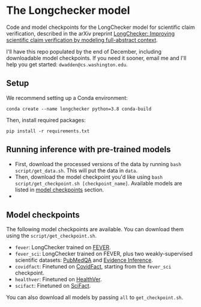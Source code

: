 # The Longchecker model
Code and model checkpoints for the LongChecker model for scientific claim verification, described in the arXiv preprint [LongChecker: Improving scientific claim verification by modeling full-abstract context](https://arxiv.org/abs/2112.01640).

I'll have this repo populated by the end of December, including downloadable model checkpoints. If you need it sooner, email me and I'll help you get started: `dwadden@cs.washington.edu`.


## Setup

We recommend setting up a Conda environment:
```
conda create --name longchecker python=3.8 conda-build
```

Then, install required packages:
```
pip install -r requirements.txt
```


## Running inference with pre-trained models

- First, download the processed versions of the data by running `bash script/get_data.sh`. This will put the data in `data`.
- Then, download the model checkpoint you'd like using `bash script/get_checkpoint.sh [checkpoint_name]`. Available models are listed in [model checkpoints](#model-checkpoints) section.
-


## Model checkpoints

The following model checkpoints are available. You can download them using the `script/get_checkpoint.sh`.

- `fever`: LongChecker trained on [FEVER](https://fever.ai/).
- `fever_sci`: LongChecker trained on FEVER, plus two weakly-supervised scientific datasets: [PubMedQA](https://pubmedqa.github.io/) and [Evidence Inference](https://evidence-inference.ebm-nlp.com/).
- `covidfact`: Finetuned on [CovidFact](https://github.com/asaakyan/covidfact), starting from the `fever_sci` checkpoint.
- `healthver`: Finetuned on [HealthVer](https://github.com/sarrouti/HealthVer).
- `scifact`: Finetuned on [SciFact](https://github.com/allenai/scifact).

You can also download all models by passing `all` to `get_checkpoint.sh`.
